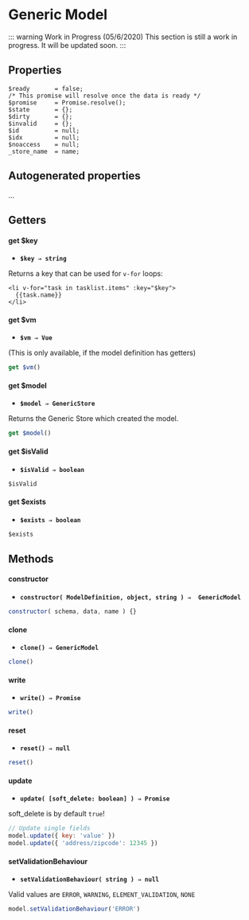 # Generic Model

::: warning Work in Progress (05/6/2020)
This section is still a work in progress. It will be updated soon.
:::

## Properties

```
$ready       = false;
/* This promise will resolve once the data is ready */
$promise     = Promise.resolve();
$state       = {};
$dirty       = {};
$invalid     = {};
$id          = null;
$idx         = null;
$noaccess    = null;
_store_name  = name;
```

## Autogenerated properties

...

## Getters

#### get $key
- **`$key ⇒ string`**

Returns a key that can be used for `v-for` loops:

```vue
<li v-for="task in tasklist.items" :key="$key">
  {{task.name}}
</li>
```

#### get $vm
- **`$vm ⇒ Vue`**

(This is only available, if the model definition has getters)

```js
get $vm()
```

#### get $model
- **`$model ⇒ GenericStore`**

Returns the Generic Store which created the model.

```js
get $model()
```

#### get $isValid
- **`$isValid ⇒ boolean`**

```js
$isValid
```
#### get $exists
- **`$exists ⇒ boolean`**

```js
$exists
```

## Methods

#### constructor
- **`constructor( ModelDefinition, object, string ) ⇒  GenericModel`**

```js
constructor( schema, data, name ) {}
```

#### clone
- **`clone() ⇒ GenericModel`**

```js
clone()
```

#### write
- **`write() ⇒ Promise`**

```js
write()
```

#### reset
- **`reset() ⇒ null`**

```js
reset()
```

#### update
- **`update( [soft_delete: boolean] ) ⇒ Promise`**

soft_delete is by default `true`!

```js
// Update single fields
model.update({ key: 'value' })
model.update({ 'address/zipcode': 12345 })
```

#### setValidationBehaviour

- **`setValidationBehaviour( string ) ⇒ null`**

Valid values are `ERROR`, `WARNING`, `ELEMENT_VALIDATION`, `NONE`

```js
model.setValidationBehaviour('ERROR')
```
